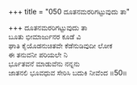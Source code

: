 +++
title = "050 ದೂತನಮರರಿಗಟ್ಟುವುದು ತಾ"

+++
ದೂತನಮರರಿಗಟ್ಟುವುದು ತಾ  
ಬೂತು ಭೀಮಾರ್ಜುನರ ಕೂಡೆ ವಿ  
ಘಾತಿ ಕೈಯೊಡನುಚಿತವೇ ಕೆಡೆನುಡಿವುದೀ ಲೋಕ   
ಈ ತನುವನೀ ಪರಿಯಲೇ ನಿ  
ರ್ಭೂತವನೆ ಮಾಡುವೆನು ನನ್ನನು   
ಜಾತನಲಿ ಭೂವಧುವ ಸೇರಿಸಿ ಬದುಕಿ ನೀವೆಂದ     ॥50॥